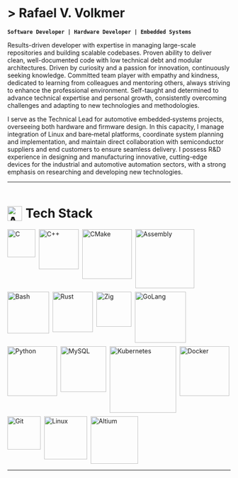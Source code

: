 # > Rafael V. Volkmer

**`Software Developer | Hardware Developer | Embedded Systems`**

Results-driven developer with expertise in managing large-scale repositories and building scalable codebases. Proven ability to deliver clean, well-documented code with low technical debt and modular architectures. Driven by curiosity and a passion for innovation, continuously seeking knowledge. Committed team player with empathy and kindness, dedicated to learning from colleagues and mentoring others, always striving to enhance the professional environment. Self-taught and determined to advance technical expertise and personal growth, consistently overcoming challenges and adapting to new technologies and methodologies.

I serve as the Technical Lead for automotive embedded‐systems projects, overseeing both hardware and firmware design. In this capacity, I manage integration of Linux and bare‐metal platforms, coordinate system planning and implementation, and maintain direct collaboration with semiconductor suppliers and end customers to ensure seamless delivery. I possess R&D experience in designing and manufacturing innovative, cutting-edge devices for the industrial and automotive automation sectors, with a strong emphasis on researching and developing new technologies.

---

<!-- Título principal com GIF e texto lado a lado -->
<h1 style="display: inline-flex; align-items: center; gap: 8px;">
  <img 
    src="https://user-images.githubusercontent.com/74038190/212284087-bbe7e430-757e-4901-90bf-4cd2ce3e1852.gif"
    width="33"
    style="vertical-align: middle;"
    alt="Animated"
  />
  <span style="font-size: 28px; font-weight: bold;">Tech Stack</span>
</h1>

<div style="display: flex; flex-wrap: wrap; gap: 8px;">
  <img 
    src="https://img.shields.io/badge/C-white?style=flat-square&logo=c&logoColor=%23A8B9CC&labelColor=%23161b22&color=%23161b22"
    alt="C"
    width="63"
  />
  <img 
    src="https://img.shields.io/badge/C++-white?style=flat-square&logo=cplusplus&logoColor=%2300599C&labelColor=%23161b22&color=%23161b22"
    alt="C++"
    width="90"
  />
  <img
    src="https://img.shields.io/badge/Cmake-white?style=flat-square&logo=cmake&logoColor=%23064F8C&labelColor=%23161b22&color=%23161b22&cacheSeconds=3600"
    alt="CMake"
    width="112"
  />
  <img 
    src="https://img.shields.io/badge/Assembly-white?style=flat-square&logo=assemblyscript&logoColor=%23007AAC&labelColor=%23161b22&color=%23161b22"
    alt="Assembly"
    width="133"
  />
  <img 
    src="https://img.shields.io/badge/Bash-white?style=flat-square&logo=gnubash&logoColor=%234EAA25&labelColor=%23161b22&color=%23161b22"
    alt="Bash"
    width="94"
  />
  <img 
    src="https://img.shields.io/badge/Rust-white?style=flat-square&logo=rust&logoColor=%23000000&labelColor=%23161b22&color=%23161b22"
    alt="Rust"
    width="91"
  />
  <img 
    src="https://img.shields.io/badge/Zig-white?style=flat-square&logo=zig&logoColor=%23F7A41D&labelColor=%23161b22&color=%23161b22"
    alt="Zig"
    width="79"
  />
  <img 
    src="https://img.shields.io/badge/GoLang-white?style=flat-square&logo=go&logoColor=%2300ADD8&labelColor=%23161b22&color=%23161b22"
    alt="GoLang"
    width="115"
  />
  <img 
    src="https://img.shields.io/badge/Python-white?style=flat-square&logo=python&logoColor=%233776AB&labelColor=%23161b22&color=%23161b22"
    alt="Python"
    width="112"
  />
  <img
    src="https://img.shields.io/badge/MySql-white?style=flat-square&logo=mysql&logoColor=%234479A1&logoSize=32&labelColor=%23161b22&color=%23161b22&cacheSeconds=3600"
    alt="MySQL"
    width="103"
  />
  <img
    src="https://img.shields.io/badge/Kubernetes-white?style=flat-square&logo=kubernetes&logoColor=%23326CE5&logoSize=32&labelColor=%23161b22&color=%23161b22&cacheSeconds=3600"
    alt="Kubernetes"
    width="150"
  />
  <img
    src="https://img.shields.io/badge/Docker-white?style=flat-square&logo=docker&logoColor=%232496ED&logoSize=32&labelColor=%23161b22&color=%23161b22&cacheSeconds=3600"
    alt="Docker"
    width="112"
  />
  <img
    src="https://img.shields.io/badge/Git-white?style=flat-square&logo=git&logoColor=%23F05032&logoSize=32&labelColor=%23161b22&color=%23161b22&cacheSeconds=3600"
    alt="Git"
    width="75"
  />
<img
    src="https://img.shields.io/badge/Linux-white?style=flat-square&logo=linux&logoColor=%23FCC624&labelColor=%23161b22&color=%23161b22&cacheSeconds=3600"
    alt="Linux"
    width="97"
/>
<img 
  src="https://img.shields.io/badge/Altium-White?style=flat-square&logo=altiumdesigner&logoColor=%23A5915F&logoSize=32&labelColor=%23161b22&color=%23161b22&cacheSeconds=3600" 
     alt="Altium" 
     width="107" 
/>
</div>

---



